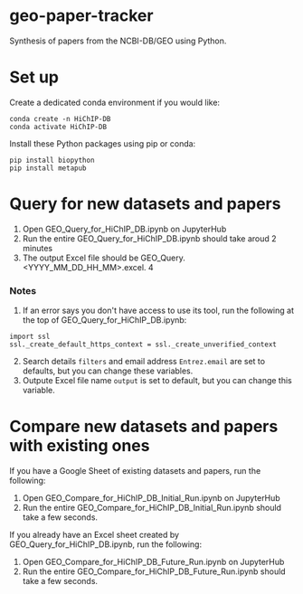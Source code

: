 # geo-paper-tracker
Synthesis of papers from the NCBI-DB/GEO using Python.

# Set up
Create a dedicated conda environment if you would like:
```
conda create -n HiChIP-DB
conda activate HiChIP-DB
```

Install these Python packages using pip or conda:
```
pip install biopython
pip install metapub
```



# Query for new datasets and papers
1. Open GEO_Query_for_HiChIP_DB.ipynb on JupyterHub
2. Run the entire GEO_Query_for_HiChIP_DB.ipynb should take aroud 2 minutes
3. The output Excel file should be GEO_Query.<YYYY_MM_DD_HH_MM>.excel.
4
### Notes
1. If an error says you don't have access to use its tool, run the following at the top of GEO_Query_for_HiChIP_DB.ipynb:
```
import ssl
ssl._create_default_https_context = ssl._create_unverified_context
```
2. Search details `filters` and email address `Entrez.email` are set to defaults, but you can change these variables.
3. Outpute Excel file name `output` is set to default, but you can change this variable.

# Compare new datasets and papers with existing ones
If you have a Google Sheet of existing datasets and papers, run the following:
1. Open GEO_Compare_for_HiChIP_DB_Initial_Run.ipynb on JupyterHub
2. Run the entire GEO_Compare_for_HiChIP_DB_Initial_Run.ipynb should take a few seconds.

If you already have an Excel sheet created by GEO_Query_for_HiChIP_DB.ipynb, run the following:
1. Open GEO_Compare_for_HiChIP_DB_Future_Run.ipynb on JupyterHub
2. Run the entire GEO_Compare_for_HiChIP_DB_Future_Run.ipynb should take a few seconds.
